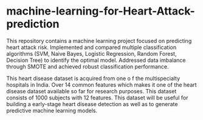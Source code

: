 # machine-learning-for-Heart-Attack-prediction
This repository contains a machine learning project focused on predicting heart attack risk. Implemented and compared multiple classification algorithms (SVM, Naive Bayes, Logistic Regression, Random Forest, Decision Tree) to identify the optimal model. Addressed data imbalance through SMOTE and achieved robust classification performance.

This heart disease dataset is acquired from one o f the multispecialty hospitals in India. Over 14 common features which makes it one of the heart disease dataset available so far for research purposes. This dataset consists of 1000 subjects with 12 features. This dataset will be useful for building a early-stage heart disease detection as well as to generate predictive machine learning models.

